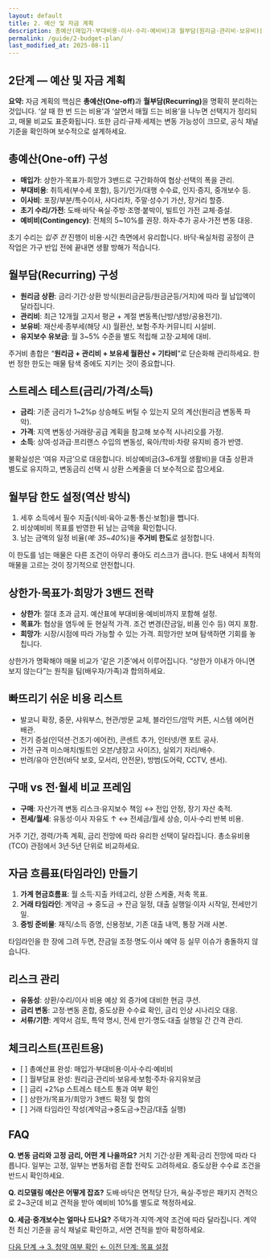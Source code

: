 ```yaml
---
layout: default
title: 2. 예산 및 자금 계획
description: 총예산(매입가·부대비용·이사·수리·예비비)과 월부담(원리금·관리비·보유비)을 분리해 설계하고, 금리·규제 변화에 대비하는 안전한 자금 계획 방법을 안내합니다.
permalink: /guide/2-budget-plan/
last_modified_at: 2025-08-11
---
```


<section class="guide-detail">

<h1>2단계 — 예산 및 자금 계획</h1>

<p><strong>요약:</strong> 자금 계획의 핵심은 <strong>총예산(One-off)</strong>과 <strong>월부담(Recurring)</strong>을 명확히 분리하는 것입니다. ‘살 때 한 번 드는 비용’과 ‘살면서 매월 드는 비용’을 나누면 선택지가 정리되고, 매물 비교도 표준화됩니다. 또한 금리·규제·세제는 변동 가능성이 크므로, 공식 채널 기준을 확인하며 보수적으로 설계하세요.</p>

<h2>총예산(One-off) 구성</h2>
<ul>
  <li><strong>매입가</strong>: 상한가·목표가·희망가 3밴드로 구간화하여 협상·선택의 폭을 관리.</li>
  <li><strong>부대비용</strong>: 취득세(부수세 포함), 등기/인가/대행 수수료, 인지·증지, 중개보수 등.</li>
  <li><strong>이사비</strong>: 포장/부분/특수이사, 사다리차, 주말·성수기 가산, 장거리 할증.</li>
  <li><strong>초기 수리/가전</strong>: 도배·바닥·욕실·주방·조명·붙박이, 빌트인 가전 교체·증설.</li>
  <li><strong>예비비(Contingency)</strong>: 전체의 5~10%를 권장. 하자·추가 공사·가전 변동 대응.</li>
</ul>
<p>초기 수리는 <em>입주 전</em> 진행이 비용·시간 측면에서 유리합니다. 바닥·욕실처럼 공정이 큰 작업은 가구 반입 전에 끝내면 생활 방해가 적습니다.</p>

<h2>월부담(Recurring) 구성</h2>
<ul>
  <li><strong>원리금 상환</strong>: 금리·기간·상환 방식(원리금균등/원금균등/거치)에 따라 월 납입액이 달라집니다.</li>
  <li><strong>관리비</strong>: 최근 12개월 고지서 평균 + 계절 변동폭(난방/냉방/공용전기).</li>
  <li><strong>보유비</strong>: 재산세·종부세(해당 시) 월환산, 보험·주차·커뮤니티 시설비.</li>
  <li><strong>유지보수 유보금</strong>: 월 3~5% 수준을 별도 적립해 고장·교체에 대비.</li>
</ul>
<p>주거비 총합은 “<strong>원리금 + 관리비 + 보유세 월환산 + 기타비</strong>”로 단순화해 관리하세요. 한 번 정한 한도는 매물 탐색 중에도 지키는 것이 중요합니다.</p>

<h2>스트레스 테스트(금리/가격/소득)</h2>
<ul>
  <li><strong>금리</strong>: 기준 금리가 1~2%p 상승해도 버틸 수 있는지 모의 계산(원리금 변동폭 파악).</li>
  <li><strong>가격</strong>: 지역 변동성·거래량·공급 계획을 참고해 보수적 시나리오를 가정.</li>
  <li><strong>소득</strong>: 상여·성과급·프리랜스 수입의 변동성, 육아/학비·차량 유지비 증가 반영.</li>
</ul>
<p>불확실성은 ‘여유 자금’으로 대응합니다. 비상예비금(3~6개월 생활비)을 대출 상환과 별도로 유지하고, 변동금리 선택 시 상환 스케줄을 더 보수적으로 잡으세요.</p>

<h2>월부담 한도 설정(역산 방식)</h2>
<ol>
  <li>세후 소득에서 필수 지출(식비·육아·교통·통신·보험)을 뺍니다.</li>
  <li>비상예비비 목표를 반영한 뒤 남는 금액을 확인합니다.</li>
  <li>남는 금액의 일정 비율(<em>예: 35~40%</em>)을 <strong>주거비 한도</strong>로 설정합니다.</li>
</ol>
<p>이 한도를 넘는 매물은 다른 조건이 아무리 좋아도 리스크가 큽니다. 한도 내에서 최적의 매물을 고르는 것이 장기적으로 안전합니다.</p>

<h2>상한가·목표가·희망가 3밴드 전략</h2>
<ul>
  <li><strong>상한가</strong>: 절대 초과 금지. 예산표에 부대비용·예비비까지 포함해 설정.</li>
  <li><strong>목표가</strong>: 협상을 염두에 둔 현실적 가격. 조건 변경(잔금일, 비품 인수 등) 여지 포함.</li>
  <li><strong>희망가</strong>: 시장/시점에 따라 가능할 수 있는 가격. 희망가만 보며 탐색하면 기회를 놓칩니다.</li>
</ul>
<p>상한가가 명확해야 매물 비교가 ‘같은 기준’에서 이루어집니다. “상한가 이내가 아니면 보지 않는다”는 원칙을 팀(배우자/가족)과 합의하세요.</p>

<h2>빠뜨리기 쉬운 비용 리스트</h2>
<ul>
  <li>발코니 확장, 중문, 샤워부스, 현관/방문 교체, 블라인드/암막 커튼, 시스템 에어컨 배관.</li>
  <li>전기 증설(인덕션·건조기·에어컨), 콘센트 추가, 인터넷/랜 포트 공사.</li>
  <li>가전 규격 미스매치(빌트인 오븐/냉장고 사이즈), 실외기 자리/배수.</li>
  <li>반려/유아 안전(바닥 보호, 모서리, 안전문), 방범(도어락, CCTV, 센서).</li>
</ul>

<h2>구매 vs 전·월세 비교 프레임</h2>
<ul>
  <li><strong>구매</strong>: 자산가격 변동 리스크·유지보수 책임 ↔ 전입 안정, 장기 자산 축적.</li>
  <li><strong>전세/월세</strong>: 유동성·이사 자유도 ↑ ↔ 전세금/월세 상승, 이사·수리 반복 비용.</li>
</ul>
<p>거주 기간, 경력/가족 계획, 금리 전망에 따라 유리한 선택이 달라집니다. 총소유비용(TCO) 관점에서 3년·5년 단위로 비교하세요.</p>

<h2>자금 흐름표(타임라인) 만들기</h2>
<ol>
  <li><strong>가계 현금흐름표</strong>: 월 소득·지출 카테고리, 상환 스케줄, 저축 목표.</li>
  <li><strong>거래 타임라인</strong>: 계약금 → 중도금 → 잔금 일정, 대출 실행일·이자 시작일, 전세만기일.</li>
  <li><strong>증빙 준비물</strong>: 재직/소득 증명, 신용정보, 기존 대출 내역, 통장 거래 사본.</li>
</ol>
<p>타임라인을 한 장에 그려 두면, 잔금일 조정·명도·이사 예약 등 실무 이슈가 충돌하지 않습니다.</p>

<h2>리스크 관리</h2>
<ul>
  <li><strong>유동성</strong>: 상환/수리/이사 비용 예상 외 증가에 대비한 현금 쿠션.</li>
  <li><strong>금리 변동</strong>: 고정·변동 혼합, 중도상환 수수료 확인, 금리 인상 시나리오 대응.</li>
  <li><strong>서류/기한</strong>: 계약서 검토, 특약 명시, 전세 만기·명도·대출 실행일 간 간격 관리.</li>
</ul>

<h2>체크리스트(프린트용)</h2>
<ul>
  <li>[ ] 총예산표 완성: 매입가·부대비용·이사·수리·예비비</li>
  <li>[ ] 월부담표 완성: 원리금·관리비·보유세·보험·주차·유지유보금</li>
  <li>[ ] 금리 +2%p 스트레스 테스트 통과 여부 확인</li>
  <li>[ ] 상한가/목표가/희망가 3밴드 확정 및 합의</li>
  <li>[ ] 거래 타임라인 작성(계약금→중도금→잔금/대출 실행)</li>
</ul>

<h2>FAQ</h2>
<p><strong>Q. 변동 금리와 고정 금리, 어떤 게 나을까요?</strong> 거치 기간·상환 계획·금리 전망에 따라 다릅니다. 일부는 고정, 일부는 변동처럼 혼합 전략도 고려하세요. 중도상환 수수료 조건을 반드시 확인하세요.</p>
<p><strong>Q. 리모델링 예산은 어떻게 잡죠?</strong> 도배·바닥은 면적당 단가, 욕실·주방은 패키지 견적으로 2~3군데 비교 견적을 받아 예비비 10%를 별도로 책정하세요.</p>
<p><strong>Q. 세금·중개보수는 얼마나 드나요?</strong> 주택가격·지역·계약 조건에 따라 달라집니다. 계약 전 최신 기준을 공식 채널로 확인하고, 서면 견적을 받아 확정하세요.</p>

<p><a class="btn primary" href="{{ '/guide/3-subscription-check/' | relative_url }}">다음 단계 → 3. 청약 여부 확인</a>
   <a class="btn" href="{{ '/guide/1-goal-setting/' | relative_url }}">← 이전 단계: 목표 설정</a></p>
</section>
